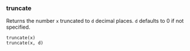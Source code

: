 
### truncate

Returns the number `x` truncated to `d` decimal places. `d` defaults to 0 if
not specified.

    truncate(x)
    truncate(x, d)
